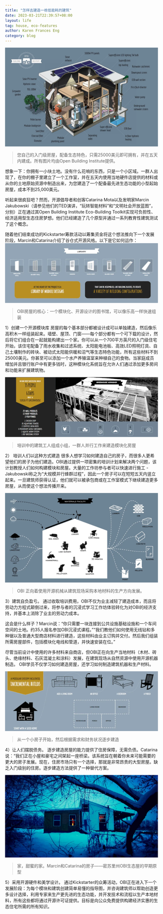 ```yaml
---
title: "怎样去建造一栋低能耗的建筑"
date: 2023-03-21T22:39:57+08:00
layout: life
tag: house, eco-features
author: Karen Frances Eng
category: blog
---
```


![](https://raw.githubusercontent.com/davidwww523/photo/master/20230426164232.png)
> 您自己的入门级房屋，配备生态特色，只需25000美元即可拥有，并在五天内建成。所有图片均由Open Building Institute提供。

想象一下：你拥有一小块土地。没有什么花哨的东西，只是一个小区域。一群人出现了，在你的棚子里建立了一个工作室，并在五天内使用当地硬件店提供的材料或从你的土地原始资源中制造出来，为您建造了一个配备最先进生态功能的小型起始房屋，成本不到25,000美元。

听起来很疯狂吧？然而，开源倡导者和创客Catarina Mota以及发明家Marcin Jakubowski（请参见他们的TED演讲，“玩转智能材料”和“文明社会开放蓝图”，分别）正在通过其Open Building Institute Eco-Building Toolkit实现可负担性、经济适用型生态住房梦想。他们已经建造了几个原型并通过一系列教育性建筑测试了这个概念。

随着他们结束成功的Kickstarter筹款活动以筹集资金将这个想法推向下一个发展阶段，Marcin和Catarina介绍了谷仓式开源风格。以下是它如何运作：
![](https://raw.githubusercontent.com/davidwww523/photo/master/202304261744838.png)
>OBI房屋的核心：一个模块化、开源设计的图书馆，可以像乐高一样快速组装

1）创建一个开源模块库
房屋的每个基本部分都被设计成可以单独建造，然后像乐高积木一样组装起来。墙壁、屋顶、门窗——每个部分都有一个可下载的设计，然后将它们组合在一起就能构建出一个家。你可以从一个700平方英尺的入门级住宅开始，该住宅配备了雨水收集和过滤系统、太阳能电池板、高效LED照明灯具、自己土壤制作的砖块、被动式太阳能供暖和沼气等生态特色功能，所有这些材料不到25000美元。你甚至可以添加一个水产养殖温室来种植自己的食物。当家庭成员增加并且银行账户中有更多钱时，这种模块化系统旨在允许人们通过添加更多房间和功能来扩展建筑物。

![](https://raw.githubusercontent.com/davidwww523/photo/master/202304262214542.png)
>培训中的建筑工人组成小组，一群人并行工作来建造模块化房屋

2） 培训人们以这种方式建造
很多人想学习如何建造自己的房子，而很多人更希望他们的房子为他们建造。OBI通过提供一项密集的培训计划来解决两个问题，该计划教授人们如何构建模块和房屋。大量的工作坊参与者可以快速进行施工 - Jakubowski称之为“大规模并行蜂群过程”，因此一个房子可以在短短五天内竖立起来。一旦建筑师获得认证，他们就可以被承包商或在工作室模式下继续建造更多房屋，从而使这个想法传播开来。

![](https://raw.githubusercontent.com/davidwww523/photo/master/202304262223077.png)
>OBI 正向着使用开源机械从建筑现场采购本地材料的生产方向发展。

3）建筑自负盈亏。
通过收取培训费用，OBI不仅为业主减轻了建造成本，而且将劳动力方程式颠倒过来，将参与者的沉浸式学习工作坊体验转化为对OBI的经济支持，并基本上消除了业主的劳动力成本。

这会是什么样子？Marcin说：“你只需要一块连接到公共设施基础设施和一个车间空间的土地。约35人报名参加OBI沉浸式课程。”“我们教他们如何使用无线钻和多种锯以及普通大型商店材料进行建造，这些材料由业主订购并交付。然后我们组装所需房屋部件，包括模块化电线和管道，并快速安装在位。”

尽管当前设计中使用的许多材料来自商店，但OBI正在向生产当地材料（木材、砖头、绝缘材料、石灰混凝土和涂料）发展，在建筑现场从自然资源中使用开源机器制造。 OBI学员不仅学习如何建造房屋，还学习如何制造建筑机器和生产材料。

![](https://raw.githubusercontent.com/davidwww523/photo/master/202304262227338.png)
>从一个小房子开始，然后根据需求和财务状况逐步建造

4）让人们摆脱债务。
逐步建造房屋的能力提供了住房保障，无需负债。Catarina说：“我们正在小屋和豪宅之间架起一座桥梁。该系统旨在朝着你未来可能需要的更大的房子发展。现在，住房市场只有一个选择，那就是非常昂贵的大型房屋。缺乏入门级别的住房。逐步建造方法提供了一种替代方案。

![](https://raw.githubusercontent.com/davidwww523/photo/master/202304262229885.png)
>家，甜蜜的家。Marcin和Catarina的房子——密苏里州OBI生态屋的早期原型

5）采用开源硬件和美学设计。
通过Kickstarter的众筹活动，OBI正在进入下一个发展阶段：为每个模块和建筑创建简单易懂的指导图，并咨询建筑师以帮助创造更多设计选择，利用专家来生产更先进的生态功能，并开发技术和流程以生产本地材料，所有这些都将通过开源许可证提供。目标是向公众免费提供构建经济实惠的生态住宅所需的所有知识。

